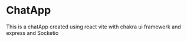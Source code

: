 # ChatApp
This is a chatApp created using react vite with chakra ui framework and express and Socketio
